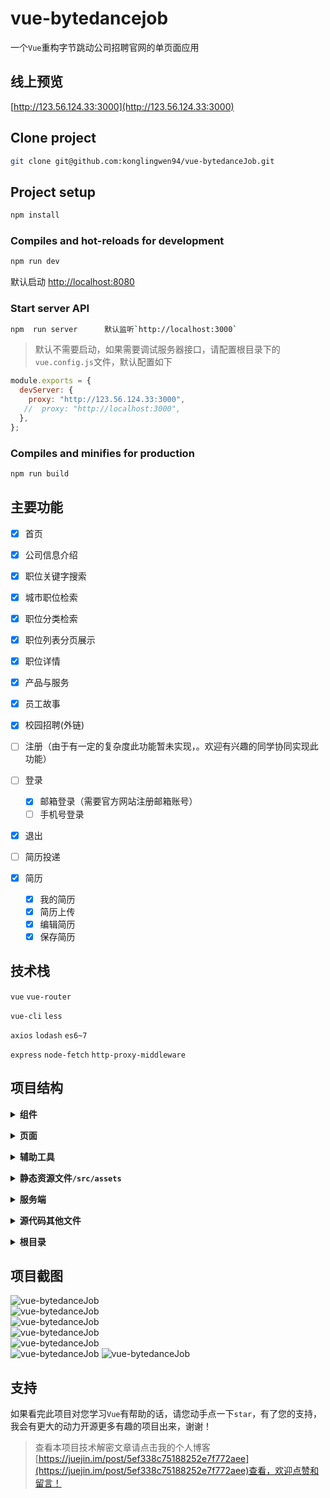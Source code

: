 # vue-bytedancejob

一个`Vue`重构字节跳动公司招聘官网的单页面应用

## 线上预览

[http://123.56.124.33:3000](http://123.56.124.33:3000)

## Clone project

```bash
git clone git@github.com:konglingwen94/vue-bytedanceJob.git
```

## Project setup

```bash
npm install
```

### Compiles and hot-reloads for development

```bash
npm run dev    
```
默认启动 <http://localhost:8080>
### Start server API

```bash
npm  run server      默认监听`http://localhost:3000`
```

> 默认不需要启动，如果需要调试服务器接口，请配置根目录下的`vue.config.js`文件，默认配置如下

```js
module.exports = {
  devServer: {
    proxy: "http://123.56.124.33:3000",
   //  proxy: "http://localhost:3000",
  },
};
```

### Compiles and minifies for production

```bash
npm run build
```

## 主要功能

- [x] 首页
- [x] 公司信息介绍
- [x] 职位关键字搜索
- [x] 城市职位检索
- [x] 职位分类检索
- [x] 职位列表分页展示
- [x] 职位详情
- [x] 产品与服务
- [x] 员工故事
- [x] 校园招聘(外链)

- [ ] 注册（由于有一定的复杂度此功能暂未实现，。欢迎有兴趣的同学协同实现此功能）
- [ ] 登录
  - [x] 邮箱登录（需要官方网站注册邮箱账号）
  - [ ] 手机号登录
- [x] 退出
- [ ] 简历投递
- [x] 简历
  - [x] 我的简历
  - [x] 简历上传
  - [x] 编辑简历
  - [x] 保存简历

## 技术栈

`vue` `vue-router`

`vue-cli` `less`

`axios` `lodash` `es6~7`

`express` `node-fetch` `http-proxy-middleware`

## 项目结构

<b><details><summary>组件</summary></b>

```
components
├── Bytedance-Button.vue  //主题按钮，可定制尺寸
├── Checkbox-Transfer.vue // 复选框穿梭选择器，用来选择搜索职位
├── File-Icon.vue            文件上传后可显示指定的图标
├── Input-Search.vue       搜索输入框
├── Loading                数据加载组件（支持API调用和指令调用）
│   ├── Loading.vue
│   └── main.js
├── Logo.vue            主题颜色可变的logo组件
├── Pagination.vue      分页器组件
├── footer.vue
└── header.vue

```

</details>

<b><details><summary>页面</summary></b>

```
views
├── Home.vue            首页
├── JobDetail.vue       职位详情
├── Jobs.vue            职位列表浏览
├── Products.vue        产品展示
├── Resume.vue          简历预览
├── ResumeEditor.vue    编辑简历
├── StaffStory.vue      员工故事
└── User.vue            用户

```

 </details>

<b><details><summary>辅助工具</summary></b>

```
src/helper
├── notification.plugin.js     项目全局消息通知插件，只在开发环境使用，辅助开发
├── registerElementComponents.js  按需引入第三方组件库
├── registerGlobalComponents.js    全局注册手动开发的组件
├── request.js                   不带有`token`的`axios`请求示例
├── requestWithToken.js      带有`token`的`axios`请求示例,主要包含简历相关的接口
└── utilities.js        其他工具函数
```

</details>

<b><details><summary>静态资源文件`/src/assets`</summary></b>

```
src/assets
└── style   样式
    ├── global.css      自定义全局样式
    ├── mixin.less      定义的混入样式
    ├── reset.css       重置浏览器默认样式
    └── variable.less      项目全局变量
```

</details>

<b><details><summary>服务端</summary></b>

```
server
├── app.js                     项目启动入口
├── controller      代理请求回调函数目录
│   ├── jobs.js                  职位
│   ├── productAndStandard.js    产品和字节范
│   ├── request.js               代理请求示例
│   └── staff-stories.js       员工故事
├── data.json     页面静态数据存放文件
├── package.json
└── router.js     代理接口路由

```
</details>

<b><details><summary>源代码其他文件</summary></b>
```
├── src
│   ├── App.vue       入口组件
│   ├── main.js       应用入口  
│   ├── router          路由
│   │   └── index.js
│   ├── store        全局共享状态
│   │   └── index.js
```
</details>

<b><details><summary>根目录</summary></b>

```
vue-bytedanceJob
├── docs/       服务端接口文档
├── public/     项目公共文件
├── server/       服务端目录
├── src/          代码源目录
├── test/         
├── README.md     项目介绍文档
├── babel.config.js   按需引入第三方库在这里配置
├── package.json     项目包介绍
└── vue.config.js    项目配置
```
</details>

## 项目截图

![vue-bytedanceJob](./screenshots/navbar.gif)<br>
![vue-bytedanceJob](./screenshots/home.gif)<br>
![vue-bytedanceJob](./screenshots/job.gif)<br>
![vue-bytedanceJob](./screenshots/jobDetail.gif)<br>
![vue-bytedanceJob](./screenshots/product.gif)<br>
![vue-bytedanceJob](./screenshots/staffStory.gif)
![vue-bytedanceJob](./screenshots/resume.gif)

## 支持

如果看完此项目对您学习`Vue`有帮助的话，请您动手点一下`star`，有了您的支持，我会有更大的动力开源更多有趣的项目出来，谢谢！

> 查看本项目技术解密文章请点击我的个人博客[https://juejin.im/post/5ef338c75188252e7f772aee](https://juejin.im/post/5ef338c75188252e7f772aee)查看，欢迎点赞和留言！

